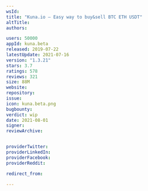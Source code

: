 ```yaml
---
wsId: 
title: "Kuna.io — Easy way to buy&sell BTC ETH USDT"
altTitle: 
authors:

users: 50000
appId: kuna.beta
released: 2019-07-22
latestUpdate: 2021-07-16
version: "1.3.21"
stars: 3.7
ratings: 578
reviews: 321
size: 88M
website: 
repository: 
issue: 
icon: kuna.beta.png
bugbounty: 
verdict: wip
date: 2021-08-01
signer: 
reviewArchive:


providerTwitter: 
providerLinkedIn: 
providerFacebook: 
providerReddit: 

redirect_from:

---
```



